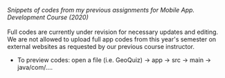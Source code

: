 *Snippets of codes from my previous assignments for Mobile App. Development Course (2020)*
\
\
Full codes are currently under revision for necessary updates and editing. We are not allowed to upload full app codes from this year's semester on external websites as requested by our previous course instructor.

- To preview codes: open a file (i.e. GeoQuiz) -> app -> src -> main -> java/com/....

